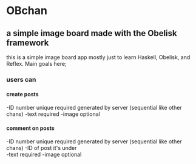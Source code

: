 # OBchan
## a simple image board made with the Obelisk framework

this is a simple image board app mostly just to learn Haskell, Obelisk, and Reflex.  Main goals here;



### users can
   #### create posts
   -ID number unique required generated by server (sequential like other chans)
   -text required
   -image optional
   #### comment on posts
   -ID number unique required generated by server (sequential like other chans)
   -ID of post it's under  
   -text required
   -image optional
